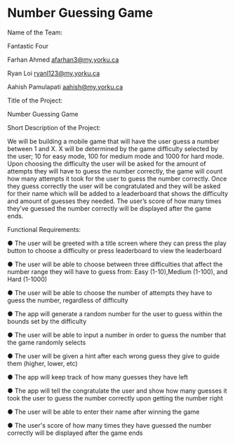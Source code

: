 # Number Guessing Game
Name of the Team: 

Fantastic Four

Farhan Ahmed afarhan3@my.yorku.ca 

Ryan Loi ryanl123@my.yorku.ca

Aahish Pamulapati aahish@my.yorku.ca  

Title of the Project:

Number Guessing Game

Short Description of the Project:

We will be building a mobile game that will have the user guess a number between 1 and X. X will be determined by the game difficulty selected by the user; 10 for easy mode, 100 for medium mode and 1000 for hard mode. Upon choosing the difficulty the user will be asked for the amount of attempts they will have to guess the number correctly, the game will count how many attempts it took for the user to guess the number correctly. Once they guess correctly the user will be congratulated and they will be asked for their name which will be added to a leaderboard that shows the difficulty and amount of guesses they needed. The user’s score of how many times they’ve guessed the number correctly will be displayed after the game ends.

Functional Requirements:

●	The user will be greeted with a title screen where they can press the play button to choose a difficulty or press leaderboard to view the leaderboard

●	The user will be able to choose between three difficulties that affect the number range they will have to guess from: Easy (1-10),Medium (1-100), and Hard (1-1000)
  
●	The user will be able to choose the number of attempts they have to guess the number, regardless of difficulty

●	The app will generate a random number for the user to guess within the bounds set by the difficulty

●	The user will be able to input a number in order to guess the number that the game randomly selects

●	The user will be given a hint after each wrong guess they give to guide them (higher, lower, etc)

●	The app will keep track of how many guesses they have left

●	The app will tell the congratulate the user and show how many guesses it took the user to guess the number correctly upon getting the number right

●	The user will be able to enter their name after winning the game

●	The user's score of how many times they have guessed the number correctly will be displayed after the game ends
